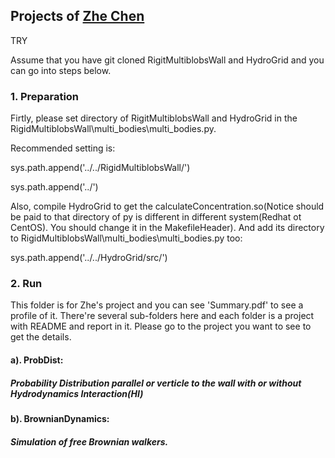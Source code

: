 ## Projects of [Zhe Chen](chenzhesms@pku.edu.cn)

TRY

Assume that you have git cloned RigitMultiblobsWall and HydroGrid and you can go into steps below.

### 1. Preparation

Firtly, please set directory of RigitMultiblobsWall and HydroGrid in the RigidMultiblobsWall\multi_bodies\multi_bodies.py.

Recommended setting is:

sys.path.append('../../RigidMultiblobsWall/')

sys.path.append('../')

Also, compile HydroGrid to  get the calculateConcentration.so(Notice should be paid to that directory of py is different in different system(Redhat ot CentOS). You should change it in the MakefileHeader). And add its directory to RigidMultiblobsWall\multi_bodies\multi_bodies.py too:

sys.path.append('../../HydroGrid/src/')

### 2. Run

This folder is for Zhe's project and you can see 'Summary.pdf' to see a profile of it. There're several sub-folders here and each folder is a project with README and report in it. Please go to the project you want to see to get the details.

#### a). ProbDist: 
##### Probability Distribution parallel or verticle to the wall with or without Hydrodynamics Interaction(HI)

#### b). BrownianDynamics:
##### Simulation of free Brownian walkers.

